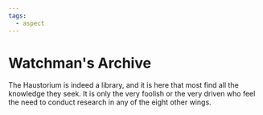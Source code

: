 ```yaml
---
tags:
  - aspect
---
```

# Watchman's Archive
The Haustorium is indeed a library, and it is here that most find all the knowledge they seek. It is only the very foolish or the very driven who feel the need to conduct research in any of the eight other wings.